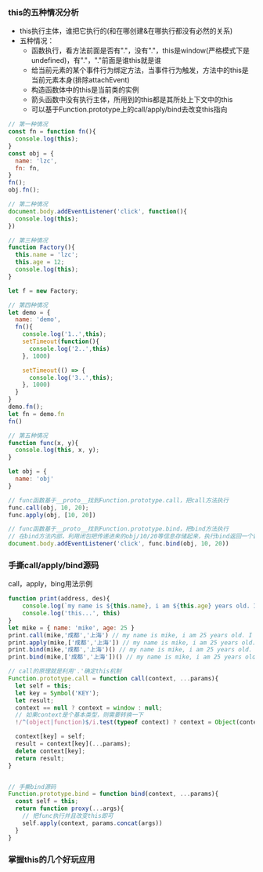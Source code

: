 ### this的五种情况分析
- this执行主体，谁把它执行的(和在哪创建&在哪执行都没有必然的关系)
- 五种情况：
  + 函数执行，看方法前面是否有"."，没有"."，this是window(严格模式下是undefined)，有"."，"."前面是谁this就是谁
  + 给当前元素的某个事件行为绑定方法，当事件行为触发，方法中的this是当前元素本身(排除attachEvent)
  + 构造函数体中的this是当前类的实例
  + 箭头函数中没有执行主体，所用到的this都是其所处上下文中的this
  + 可以基于Function.prototype上的call/apply/bind去改变this指向
````js
// 第一种情况
const fn = function fn(){
  console.log(this);
}
const obj = {
  name: 'lzc',
  fn: fn,
}
fn();
obj.fn();

// 第二种情况
document.body.addEventListener('click', function(){
  console.log(this);
})

// 第三种情况
function Factory(){
  this.name = 'lzc';
  this.age = 12;
  console.log(this);
}

let f = new Factory;

// 第四种情况
let demo = {
  name: 'demo',
  fn(){
    console.log('1..',this);
    setTimeout(function(){
      console.log('2..',this)
    }, 1000)

    setTimeout(() => {
      console.log('3..',this);
    }, 1000)
  }
}
demo.fn();
let fn = demo.fn
fn()

// 第五种情况
function func(x, y){
  console.log(this, x, y);
}

let obj = {
  name: 'obj'
}

// func函数基于__proto__找到Function.prototype.call，把call方法执行
func.call(obj, 10, 20);
func.apply(obj, [10, 20])

// func函数基于__proto__找到Function.prototype.bind，把bind方法执行
// 在bind方法内部，利用闭包把传递进来的obj/10/20等信息存储起来，执行bind返回一个新的函数
document.body.addEventListener('click', func.bind(obj, 10, 20))
````

### 手撕call/apply/bind源码
call，apply，bing用法示例
```javascript
function print(address, des){
    console.log(`my name is ${this.name}, i am ${this.age} years old. I am from ${address}, will go to ${des}`)
    console.log('this...', this)
}
let mike = { name: 'mike', age: 25 }
print.call(mike,'成都','上海') // my name is mike, i am 25 years old. I am from 成都, will go to 上海
print.apply(mike,['成都','上海']) // my name is mike, i am 25 years old. I am from 成都, will go to 上海
print.bind(mike,'成都','上海')() // my name is mike, i am 25 years old. I am from 成都, will go to 上海
print.bind(mike,['成都','上海'])() // my name is mike, i am 25 years old. I am from 成都,上海, will go to undefined
```

```js
// call的原理就是利用'.'确定this机制
Function.prototype.call = function call(context, ...params){
  let self = this;
  let key = Symbol('KEY');
  let result;
  context == null ? context = window : null;
  // 如果context是个基本类型，则需要转换一下
  !/^(object|function)$/i.test(typeof context) ? context = Object(context) : null;

  context[key] = self;
  result = context[key](...params);
  delete context[key];
  return result;
}


// 手撕bind源码
Function.prototype.bind = function bind(context, ...params){
  const self = this;
  return function proxy(...args){
    // 把func执行并且改变this即可
    self.apply(context, params.concat(args))
  }
}
```

### 掌握this的几个好玩应用
